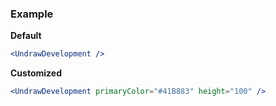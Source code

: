 ### Example

**Default**
```jsx
<UndrawDevelopment />
```

**Customized**
```jsx
<UndrawDevelopment primaryColor="#41B883" height="100" />
```
